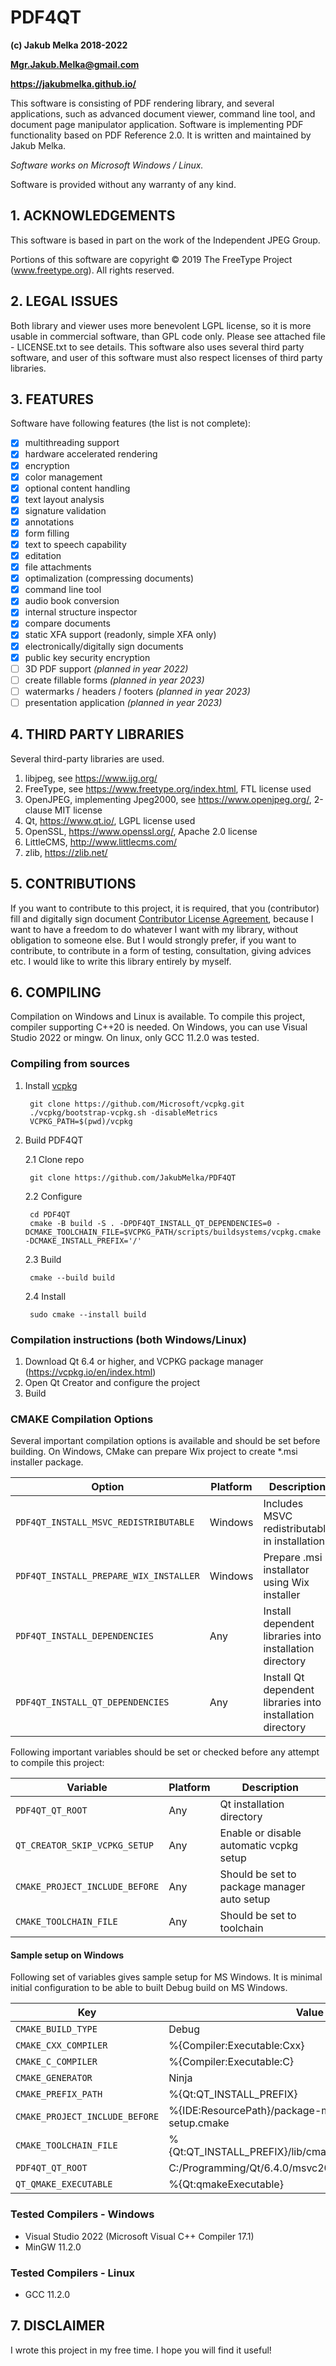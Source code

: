 
# PDF4QT
**(c) Jakub Melka 2018-2022**

**Mgr.Jakub.Melka@gmail.com**

**https://jakubmelka.github.io/**

This software is consisting of PDF rendering library, and several
applications, such as advanced document viewer, command line tool,
and document page manipulator application. Software is implementing PDF
functionality based on PDF Reference 2.0. It is written and maintained
by Jakub Melka.

*Software works on Microsoft Windows / Linux.*

Software is provided without any warranty of any kind.

## 1. ACKNOWLEDGEMENTS

This software is based in part on the work of the Independent JPEG Group.

Portions of this software are copyright © 2019 The FreeType
Project (www.freetype.org). All rights reserved.

## 2. LEGAL ISSUES

Both library and viewer uses more benevolent LGPL license, so it is more
usable in commercial software, than GPL code only. Please see attached
file - LICENSE.txt to see details. This software also uses several
third party software, and user of this software must also respect licenses
of third party libraries.

## 3. FEATURES

Software have following features (the list is not complete):

- [x] multithreading support
- [x] hardware accelerated rendering
- [x] encryption
- [x] color management
- [x] optional content handling
- [x] text layout analysis
- [x] signature validation
- [x] annotations
- [x] form filling
- [x] text to speech capability
- [x] editation
- [x] file attachments
- [x] optimalization (compressing documents)
- [x] command line tool
- [x] audio book conversion
- [x] internal structure inspector
- [x] compare documents
- [x] static XFA support (readonly, simple XFA only)
- [x] electronically/digitally sign documents
- [x] public key security encryption
- [ ] 3D PDF support *(planned in year 2022)*
- [ ] create fillable forms *(planned in year 2023)*
- [ ] watermarks / headers / footers *(planned in year 2023)*
- [ ] presentation application *(planned in year 2023)*

## 4. THIRD PARTY LIBRARIES

Several third-party libraries are used.

1. libjpeg, see https://www.ijg.org/
2. FreeType, see https://www.freetype.org/index.html, FTL license used
3. OpenJPEG, implementing Jpeg2000, see https://www.openjpeg.org/, 2-clause MIT license
4. Qt, https://www.qt.io/, LGPL license used
5. OpenSSL, https://www.openssl.org/, Apache 2.0 license
6. LittleCMS, http://www.littlecms.com/
7. zlib, https://zlib.net/

## 5. CONTRIBUTIONS

If you want to contribute to this project, it is required, that you (contributor)
fill and digitally sign document [Contributor License Agreement](CLA/Contributor_License_Agreement.pdf),
because I want to have a freedom to do whatever I want with my library, without obligation
to someone else. But I would strongly prefer, if you want to contribute, to contribute
in a form of testing, consultation, giving advices etc. I would like to write this library
entirely by myself.

## 6. COMPILING

Compilation on Windows and Linux is available. To compile this project, compiler supporting C++20 is needed.
On Windows, you can use Visual Studio 2022 or mingw. On linux, only GCC 11.2.0 was tested.

### Compiling from sources

1. Install [vcpkg](https://vcpkg.io/en/getting-started.html)

        git clone https://github.com/Microsoft/vcpkg.git
        ./vcpkg/bootstrap-vcpkg.sh -disableMetrics
        VCPKG_PATH=$(pwd)/vcpkg

2. Build PDF4QT

    2.1 Clone repo

        git clone https://github.com/JakubMelka/PDF4QT

    2.2 Configure

        cd PDF4QT
        cmake -B build -S . -DPDF4QT_INSTALL_QT_DEPENDENCIES=0 -DCMAKE_TOOLCHAIN_FILE=$VCPKG_PATH/scripts/buildsystems/vcpkg.cmake -DCMAKE_INSTALL_PREFIX='/'

    2.3 Build

        cmake --build build

    2.4 Install

        sudo cmake --install build

### Compilation instructions (both Windows/Linux)
1. Download Qt 6.4 or higher, and VCPKG package manager (https://vcpkg.io/en/index.html)
2. Open Qt Creator and configure the project
3. Build
 
### CMAKE Compilation Options

Several important compilation options is available and should be set before building. On Windows,
CMake can prepare Wix project to create *.msi installer package.

|                  Option                | Platform |     Description                                          |
| ------------------------------------   | ---------|--------------------------------------------------------- |
| `PDF4QT_INSTALL_MSVC_REDISTRIBUTABLE`  | Windows  |Includes MSVC redistributable in installation             |
| `PDF4QT_INSTALL_PREPARE_WIX_INSTALLER` | Windows  |Prepare .msi installator using Wix installer              |
| `PDF4QT_INSTALL_DEPENDENCIES`          | Any      |Install dependent libraries into installation directory   |
| `PDF4QT_INSTALL_QT_DEPENDENCIES`       | Any      |Install Qt dependent libraries into installation directory|

Following important variables should be set or checked before any attempt to compile this project:

|                  Variable              | Platform |     Description                                          |
| ------------------------------------   | ---------|--------------------------------------------------------- |
| `PDF4QT_QT_ROOT`                       | Any      |Qt installation directory                                 |
| `QT_CREATOR_SKIP_VCPKG_SETUP`          | Any      |Enable or disable automatic vcpkg setup                   |
| `CMAKE_PROJECT_INCLUDE_BEFORE`         | Any      |Should be set to package manager auto setup               |
| `CMAKE_TOOLCHAIN_FILE`                 | Any      |Should be set to toolchain                                |

#### Sample setup on Windows

Following set of variables gives sample setup for MS Windows. It is minimal initial configuration
to be able to built Debug build on MS Windows.

| Key                             | Value                                                        |
| ------------------------------- | -------------------------------------------------------------|
| `CMAKE_BUILD_TYPE`              | Debug                                                        |
| `CMAKE_CXX_COMPILER`            | %{Compiler:Executable:Cxx}                                   |
| `CMAKE_C_COMPILER`              | %{Compiler:Executable:C}                                     |
| `CMAKE_GENERATOR`               | Ninja                                                        |
| `CMAKE_PREFIX_PATH`             | %{Qt:QT_INSTALL_PREFIX}                                      |
| `CMAKE_PROJECT_INCLUDE_BEFORE`  | %{IDE:ResourcePath}/package-manager/auto-setup.cmake         |
| `CMAKE_TOOLCHAIN_FILE`          | %{Qt:QT_INSTALL_PREFIX}/lib/cmake/Qt6/qt.toolchain.cmake     |
| `PDF4QT_QT_ROOT`                | C:/Programming/Qt/6.4.0/msvc2019_64                          |
| `QT_QMAKE_EXECUTABLE`           | %{Qt:qmakeExecutable}                                        |


### Tested Compilers - Windows
 - Visual Studio 2022 (Microsoft Visual C++ Compiler 17.1)
 - MinGW 11.2.0
 
### Tested Compilers - Linux
 - GCC 11.2.0

## 7. DISCLAIMER

I wrote this project in my free time. I hope you will find it useful!

